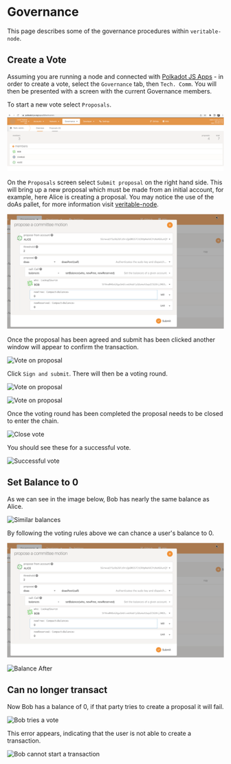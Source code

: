 # Governance

This page describes some of the governance procedures within `veritable-node`.

## Create a Vote

Assuming you are running a node and connected with [Polkadot JS Apps](https://polkadot.js.org/apps/) - in order to create a vote, select the `Governance` tab, then `Tech. Comm`. You will then be presented with a screen with the current Governance members.

To start a new vote select `Proposals`.

![Governance Tab](../assets/governance/1.png)

On the `Proposals` screen select `Submit proposal` on the right hand side. This will bring up a new proposal which must be made from an initial account, for example, here Alice is creating a proposal. You may notice the use of the doAs pallet, for more information visit [veritable-node](https://github.com/digicatapult/dscp-node/blob/main/README.md#doas-pallet).

![Committee Motion](../assets/governance/2.png)

Once the proposal has been agreed and submit has been clicked another window will appear to confirm the transaction.

![Vote on proposal](../assets/governance/3.png)

Click `Sign and submit`. There will then be a voting round.

![Vote on proposal](../assets/governance/4.png)

![Vote on proposal](../assets/governance/5.png)

Once the voting round has been completed the proposal needs to be closed to enter the chain.

![Close vote](../assets/governance/6.png)

You should see these for a successful vote.

![Successful vote](../assets/governance/7.png)

## Set Balance to 0

As we can see in the image below, Bob has nearly the same balance as Alice.

![Similar balances](../assets/governance/8.png)

By following the voting rules above we can chance a user's balance to 0.

![Vote to remove vote](../assets/governance/2.png)

![Balance After](../assets/governance/9.png)

## Can no longer transact

Now Bob has a balance of 0, if that party tries to create a proposal it will fail.

![Bob tries a vote](../assets/governance/10.png)

This error appears, indicating that the user is not able to create a transaction.

![Bob cannot start a transaction](../assets/governance/11.png)
